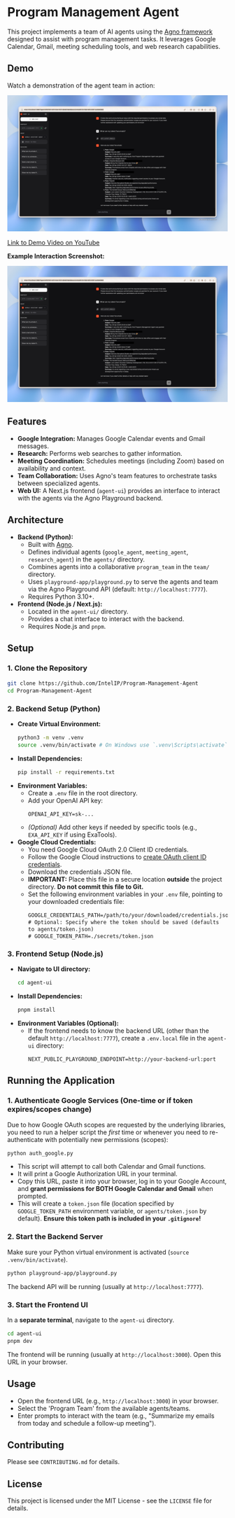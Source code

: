 # Program Management Agent

This project implements a team of AI agents using the [Agno framework](https://docs.agno.com/) designed to assist with program management tasks. It leverages Google Calendar, Gmail, meeting scheduling tools, and web research capabilities.

## Demo

Watch a demonstration of the agent team in action:

[![Program Management Agent Demo](media/Xnapper-2025-04-29-16.03.01.png)](https://youtu.be/zXtCTlUYRMY)

[Link to Demo Video on YouTube](https://youtu.be/zXtCTlUYRMY)

**Example Interaction Screenshot:**

![Example Agent Interaction Screenshot](media/Xnapper-2025-04-29-16.03.01.png)

## Features

*   **Google Integration:** Manages Google Calendar events and Gmail messages.
*   **Research:** Performs web searches to gather information.
*   **Meeting Coordination:** Schedules meetings (including Zoom) based on availability and context.
*   **Team Collaboration:** Uses Agno's team features to orchestrate tasks between specialized agents.
*   **Web UI:** A Next.js frontend (`agent-ui`) provides an interface to interact with the agents via the Agno Playground backend.

## Architecture

*   **Backend (Python):**
    *   Built with [Agno](https://docs.agno.com/).
    *   Defines individual agents (`google_agent`, `meeting_agent`, `research_agent`) in the `agents/` directory.
    *   Combines agents into a collaborative `program_team` in the `team/` directory.
    *   Uses `playground-app/playground.py` to serve the agents and team via the Agno Playground API (default: `http://localhost:7777`).
    *   Requires Python 3.10+.
*   **Frontend (Node.js / Next.js):**
    *   Located in the `agent-ui/` directory.
    *   Provides a chat interface to interact with the backend.
    *   Requires Node.js and `pnpm`.

## Setup

### 1. Clone the Repository

```bash
git clone https://github.com/IntelIP/Program-Management-Agent
cd Program-Management-Agent
```

### 2. Backend Setup (Python)

*   **Create Virtual Environment:**
    ```bash
    python3 -m venv .venv
    source .venv/bin/activate # On Windows use `.venv\Scripts\activate`
    ```
*   **Install Dependencies:**
    ```bash
    pip install -r requirements.txt
    ```
*   **Environment Variables:**
    *   Create a `.env` file in the root directory.
    *   Add your OpenAI API key:
        ```
        OPENAI_API_KEY=sk-...
        ```
    *   _(Optional)_ Add other keys if needed by specific tools (e.g., `EXA_API_KEY` if using ExaTools).
*   **Google Cloud Credentials:**
    *   You need Google Cloud OAuth 2.0 Client ID credentials.
    *   Follow the Google Cloud instructions to [create OAuth client ID credentials](https://developers.google.com/workspace/guides/create-credentials#oauth-client-id).
    *   Download the credentials JSON file.
    *   **IMPORTANT:** Place this file in a secure location **outside** the project directory. **Do not commit this file to Git.**
    *   Set the following environment variables in your `.env` file, pointing to your downloaded credentials file:
        ```
        GOOGLE_CREDENTIALS_PATH=/path/to/your/downloaded/credentials.json
        # Optional: Specify where the token should be saved (defaults to agents/token.json)
        # GOOGLE_TOKEN_PATH=./secrets/token.json 
        ```

### 3. Frontend Setup (Node.js)

*   **Navigate to UI directory:**
    ```bash
    cd agent-ui
    ```
*   **Install Dependencies:**
    ```bash
    pnpm install
    ```
*   **Environment Variables (Optional):**
    *   If the frontend needs to know the backend URL (other than the default `http://localhost:7777`), create a `.env.local` file in the `agent-ui` directory:
        ```
        NEXT_PUBLIC_PLAYGROUND_ENDPOINT=http://your-backend-url:port
        ```

## Running the Application

### 1. Authenticate Google Services (One-time or if token expires/scopes change)

Due to how Google OAuth scopes are requested by the underlying libraries, you need to run a helper script the *first* time or whenever you need to re-authenticate with potentially new permissions (scopes):

```bash
python auth_google.py
```

*   This script will attempt to call both Calendar and Gmail functions.
*   It will print a Google Authorization URL in your terminal.
*   Copy this URL, paste it into your browser, log in to your Google Account, and **grant permissions for BOTH Google Calendar and Gmail** when prompted.
*   This will create a `token.json` file (location specified by `GOOGLE_TOKEN_PATH` environment variable, or `agents/token.json` by default). **Ensure this token path is included in your `.gitignore`!**

### 2. Start the Backend Server

Make sure your Python virtual environment is activated (`source .venv/bin/activate`).

```bash
python playground-app/playground.py
```

The backend API will be running (usually at `http://localhost:7777`).

### 3. Start the Frontend UI

In a **separate terminal**, navigate to the `agent-ui` directory.

```bash
cd agent-ui
pnpm dev
```

The frontend will be running (usually at `http://localhost:3000`). Open this URL in your browser.

## Usage

*   Open the frontend URL (e.g., `http://localhost:3000`) in your browser.
*   Select the 'Program Team' from the available agents/teams.
*   Enter prompts to interact with the team (e.g., "Summarize my emails from today and schedule a follow-up meeting").

## Contributing

Please see `CONTRIBUTING.md` for details.

## License

This project is licensed under the MIT License - see the `LICENSE` file for details. 